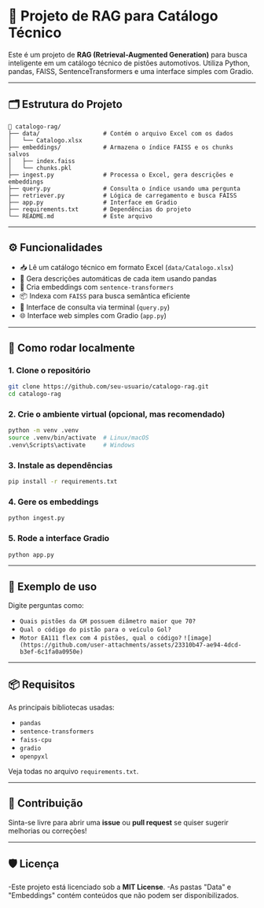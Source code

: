 # 📘 Projeto de RAG para Catálogo Técnico

Este é um projeto de **RAG (Retrieval-Augmented Generation)** para busca inteligente em um catálogo técnico de pistões automotivos. Utiliza Python, pandas, FAISS, SentenceTransformers e uma interface simples com Gradio.

---

## 🗂 Estrutura do Projeto

```
📁 catalogo-rag/
├── data/                  # Contém o arquivo Excel com os dados
│   └── Catalogo.xlsx
├── embeddings/            # Armazena o índice FAISS e os chunks salvos
│   ├── index.faiss
│   └── chunks.pkl
├── ingest.py              # Processa o Excel, gera descrições e embeddings
├── query.py               # Consulta o índice usando uma pergunta
├── retriever.py           # Lógica de carregamento e busca FAISS
├── app.py                 # Interface em Gradio
├── requirements.txt       # Dependências do projeto
└── README.md              # Este arquivo
```

---

## ⚙️ Funcionalidades

- 📥 Lê um catálogo técnico em formato Excel (`data/Catalogo.xlsx`)
- 🧠 Gera descrições automáticas de cada item usando pandas
- 🔎 Cria embeddings com `sentence-transformers`
- 📦 Indexa com `FAISS` para busca semântica eficiente
- 🧪 Interface de consulta via terminal (`query.py`)
- 🌐 Interface web simples com Gradio (`app.py`)

---

## 🚀 Como rodar localmente

### 1. Clone o repositório

```bash
git clone https://github.com/seu-usuario/catalogo-rag.git
cd catalogo-rag
```

### 2. Crie o ambiente virtual (opcional, mas recomendado)

```bash
python -m venv .venv
source .venv/bin/activate  # Linux/macOS
.venv\Scripts\activate     # Windows
```

### 3. Instale as dependências

```bash
pip install -r requirements.txt
```

### 4. Gere os embeddings

```bash
python ingest.py
```

### 5. Rode a interface Gradio

```bash
python app.py
```

---

## 💬 Exemplo de uso

Digite perguntas como:

- `Quais pistões da GM possuem diâmetro maior que 70?`
- `Qual o código do pistão para o veículo Gol?`
- `Motor EA111 flex com 4 pistões, qual o código?`
`![image](https://github.com/user-attachments/assets/23310b47-ae94-4dcd-b3ef-6c1fa0a0950e)`
---

## 📦 Requisitos

As principais bibliotecas usadas:

- `pandas`
- `sentence-transformers`
- `faiss-cpu`
- `gradio`
- `openpyxl`

Veja todas no arquivo `requirements.txt`.

---

## 🤝 Contribuição

Sinta-se livre para abrir uma **issue** ou **pull request** se quiser sugerir melhorias ou correções!

---

## 🛡️ Licença

-Este projeto está licenciado sob a **MIT License**.
-As pastas "Data" e "Embeddings" contém conteúdos que não podem ser disponibilizados.
